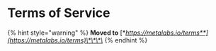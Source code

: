# Terms of Service

{% hint style="warning" %}
**Moved to** [**https://metalabs.io/terms**](https://metalabs.io/terms)\*\*\*\*
{% endhint %}

